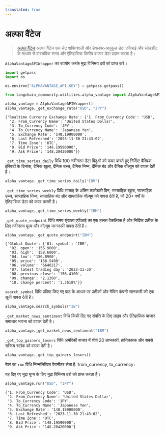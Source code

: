 ```yaml
---
translated: true
---
```


# अल्फा वैंटेज

>[अल्फा वैंटेज](https://www.alphavantage.co) अल्फा वैंटेज एक सेट शक्तिशाली और डेवलपर-अनुकूल डेटा एपीआई और स्प्रेडशीट के माध्यम से वास्तविक समय और ऐतिहासिक वित्तीय बाजार डेटा प्रदान करता है।

`AlphaVantageAPIWrapper` का उपयोग करके मुद्रा विनिमय दरों को प्राप्त करें।

```python
import getpass
import os

os.environ["ALPHAVANTAGE_API_KEY"] = getpass.getpass()
```

```python
from langchain_community.utilities.alpha_vantage import AlphaVantageAPIWrapper
```

```python
alpha_vantage = AlphaVantageAPIWrapper()
alpha_vantage._get_exchange_rate("USD", "JPY")
```

```output
{'Realtime Currency Exchange Rate': {'1. From_Currency Code': 'USD',
  '2. From_Currency Name': 'United States Dollar',
  '3. To_Currency Code': 'JPY',
  '4. To_Currency Name': 'Japanese Yen',
  '5. Exchange Rate': '148.19900000',
  '6. Last Refreshed': '2023-11-30 21:43:02',
  '7. Time Zone': 'UTC',
  '8. Bid Price': '148.19590000',
  '9. Ask Price': '148.20420000'}}
```

`_get_time_series_daily` विधि 100 नवीनतम डेटा बिंदुओं को कवर करते हुए निर्दिष्ट वैश्विक इक्विटी के दिनांक, दैनिक खुला, दैनिक उच्च, दैनिक निम्न, दैनिक बंद और दैनिक वॉल्यूम को वापस देती है।

```python
alpha_vantage._get_time_series_daily("IBM")
```

`_get_time_series_weekly` विधि सप्ताह के अंतिम कारोबारी दिन, साप्ताहिक खुला, साप्ताहिक उच्च, साप्ताहिक निम्न, साप्ताहिक बंद और साप्ताहिक वॉल्यूम को वापस देती है, जो 20+ वर्षों के ऐतिहासिक डेटा को कवर करती है।

```python
alpha_vantage._get_time_series_weekly("IBM")
```

`_get_quote_endpoint` विधि समय श्रृंखला एपीआई का एक हल्का वैकल्पिक है और निर्दिष्ट प्रतीक के लिए नवीनतम मूल्य और वॉल्यूम जानकारी वापस देती है।

```python
alpha_vantage._get_quote_endpoint("IBM")
```

```output
{'Global Quote': {'01. symbol': 'IBM',
  '02. open': '156.9000',
  '03. high': '158.6000',
  '04. low': '156.8900',
  '05. price': '158.5400',
  '06. volume': '6640217',
  '07. latest trading day': '2023-11-30',
  '08. previous close': '156.4100',
  '09. change': '2.1300',
  '10. change percent': '1.3618%'}}
```

`search_symbol` विधि प्रविष्ट किए गए पाठ के आधार पर प्रतीकों और मैचिंग कंपनी जानकारी की एक सूची वापस देती है।

```python
alpha_vantage.search_symbols("IB")
```

`_get_market_news_sentiment` विधि किसी दिए गए संपत्ति के लिए लाइव और ऐतिहासिक बाजार समाचार भावना को वापस देती है।

```python
alpha_vantage._get_market_news_sentiment("IBM")
```

`_get_top_gainers_losers` विधि अमेरिकी बाजार में शीर्ष 20 लाभकारी, हानिकारक और सबसे सक्रिय स्टॉक को वापस देती है।

```python
alpha_vantage._get_top_gainers_losers()
```

रैपर का `run` विधि निम्नलिखित पैरामीटर लेता है: from_currency, to_currency।

यह दिए गए मुद्रा युग्म के लिए मुद्रा विनिमय दरों को प्राप्त करता है।

```python
alpha_vantage.run("USD", "JPY")
```

```output
{'1. From_Currency Code': 'USD',
 '2. From_Currency Name': 'United States Dollar',
 '3. To_Currency Code': 'JPY',
 '4. To_Currency Name': 'Japanese Yen',
 '5. Exchange Rate': '148.19900000',
 '6. Last Refreshed': '2023-11-30 21:43:02',
 '7. Time Zone': 'UTC',
 '8. Bid Price': '148.19590000',
 '9. Ask Price': '148.20420000'}
```
